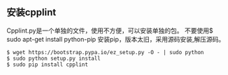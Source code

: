 安装cpplint
------

Cpplint.py是一个单独的文件，使用不方便，可以安装单独的包。
不要使用$ sudo apt-get install python-pip 安装pip，版本太旧，采用源码安装,解压源码。

```
$ wget https://bootstrap.pypa.io/ez_setup.py -O - | sudo python
$ sudo python setup.py install
$ sudo pip install cpplint
```
